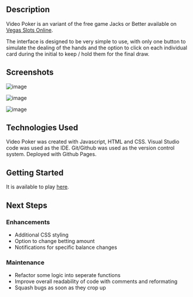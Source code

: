 ## Description 

Video Poker is an variant of the free game Jacks or Better available on [Vegas Slots Online](https://www.vegasslotsonline.com/video-poker/jacks-or-better/).

The interface is designed to be very simple to use, with only one button to simulate the dealing of the hands and the option to click on each individual card during the initial to keep / hold them for the final draw. 

## Screenshots

![image](https://user-images.githubusercontent.com/69663479/144273508-be9bfa80-29e1-4744-8647-a42147ee5d1c.png)

![image](https://user-images.githubusercontent.com/69663479/144275113-8686e833-a122-497a-a929-7898d9873d0d.png)

![image](https://user-images.githubusercontent.com/69663479/144275027-e27c0c60-efe5-4766-b5c6-ca1e26e8d317.png)


## Technologies Used

Video Poker was created with Javascript, HTML and CSS. Visual Studio code was used as the IDE. Git/Github was used as the version control system. Deployed with Github Pages.

## Getting Started

It is available to play [here](https://alantam626.github.io/videoPoker/).

## Next Steps

### Enhancements
* Additional CSS styling
* Option to change betting amount
* Notifications for specific balance changes

### Maintenance 
* Refactor some logic into seperate functions
* Improve overall readability of code with comments and reformating 
* Squash bugs as soon as they crop up
